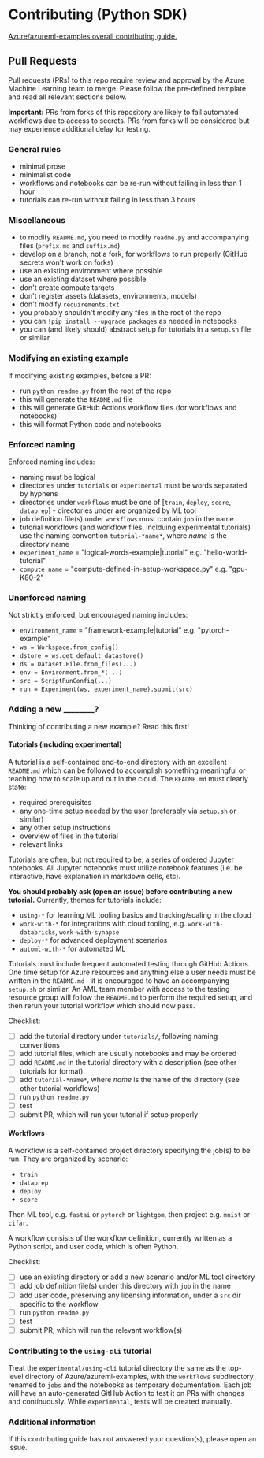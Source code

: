 # Contributing (Python SDK)

[Azure/azureml-examples overall contributing guide.](../CONTRIBUTING.md)

## Pull Requests

Pull requests (PRs) to this repo require review and approval by the Azure Machine Learning team to merge. Please follow the pre-defined template and read all relevant sections below.

**Important:** PRs from forks of this repository are likely to fail automated workflows due to access to secrets. PRs from forks will be considered but may experience additional delay for testing.

### General rules

- minimal prose
- minimalist code
- workflows and notebooks can be re-run without failing in less than 1 hour
- tutorials can re-run without failing in less than 3 hours

### Miscellaneous

- to modify `README.md`, you need to modify `readme.py` and accompanying files (`prefix.md` and `suffix.md`)
- develop on a branch, not a fork, for workflows to run properly (GitHub secrets won't work on forks)
- use an existing environment where possible
- use an existing dataset where possible
- don't create compute targets
- don't register assets (datasets, environments, models)
- don't modify `requirements.txt`
- you probably shouldn't modify any files in the root of the repo
- you can `!pip install --upgrade packages` as needed in notebooks
- you can (and likely should) abstract setup for tutorials in a `setup.sh` file or similar

### Modifying an existing example

If modifying existing examples, before a PR:

- run `python readme.py` from the root of the repo
- this will generate the `README.md` file
- this will generate GitHub Actions workflow files (for workflows and notebooks)
- this will format Python code and notebooks

### Enforced naming

Enforced naming includes:

- naming must be logical
- directories under `tutorials` or `experimental` must be words separated by hyphens
- directories under `workflows` must be one of [`train`, `deploy`, `score`, `dataprep`] - directories under are organized by ML tool
- job definition file(s) under `workflows` must contain `job` in the name
- tutorial workflows (and workflow files, inclduing experimental tutorials) use the naming convention `tutorial-*name*`, where *name* is the directory name
- `experiment_name` = "logical-words-example|tutorial" e.g. "hello-world-tutorial"
- `compute_name` = "compute-defined-in-setup-workspace.py" e.g. "gpu-K80-2"

### Unenforced naming

Not strictly enforced, but encouraged naming includes:

- `environment_name` = "framework-example|tutorial" e.g. "pytorch-example"
- `ws = Workspace.from_config()`
- `dstore = ws.get_default_datastore()`
- `ds = Dataset.File.from_files(...)`
- `env = Environment.from_*(...)`
- `src = ScriptRunConfig(...)`
- `run = Experiment(ws, experiment_name).submit(src)`

### Adding a new ________?

Thinking of contributing a new example? Read this first!

#### Tutorials (including experimental)

A tutorial is a self-contained end-to-end directory with an excellent `README.md` which can be followed to accomplish something meaningful or teaching how to scale up and out in the cloud. The `README.md` must clearly state:

- required prerequisites
- any one-time setup needed by the user (preferably via `setup.sh` or similar)
- any other setup instructions
- overview of files in the tutorial
- relevant links

Tutorials are often, but not required to be, a series of ordered Jupyter notebooks. All Jupyter notebooks must utilize notebook features (i.e. be interactive, have explanation in markdown cells, etc).

**You should probably ask (open an issue) before contributing a new tutorial.** Currently, themes for tutorials include:

- `using-*` for learning ML tooling basics and tracking/scaling in the cloud
- `work-with-*` for integrations with cloud tooling, e.g. `work-with-databricks`, `work-with-synapse`
- `deploy-*` for advanced deployment scenarios
- `automl-with-*` for automated ML

Tutorials must include frequent automated testing through GitHub Actions. One time setup for Azure resources and anything else a user needs must be written in the `README.md` - it is encouraged to have an accompanying `setup.sh` or similar. An AML team member with access to the testing resource group will follow the `README.md` to perform the required setup, and then rerun your tutorial workflow which should now pass.

Checklist:

- [ ] add the tutorial directory under `tutorials/`, following naming conventions
- [ ] add tutorial files, which are usually notebooks and may be ordered
- [ ] add `README.md` in the tutorial directory with a description (see other tutorials for format)
- [ ] add `tutorial-*name*`, where *name* is the name of the directory (see other tutorial workflows)
- [ ] run `python readme.py`
- [ ] test
- [ ] submit PR, which will run your tutorial if setup properly

#### Workflows

A workflow is a self-contained project directory specifying the job(s) to be run. They are organized by scenario:

- `train`
- `dataprep`
- `deploy`
- `score`

Then ML tool, e.g. `fastai` or `pytorch` or `lightgbm`, then project e.g. `mnist` or `cifar`.

A workflow consists of the workflow definition, currently written as a Python script, and user code, which is often Python.

Checklist:

- [ ] use an existing directory or add a new scenario and/or ML tool directory
- [ ] add job definition file(s) under this directory with `job` in the name
- [ ] add user code, preserving any licensing information, under a `src` dir specific to the workflow
- [ ] run `python readme.py`
- [ ] test
- [ ] submit PR, which will run the relevant workflow(s)

### Contributing to the `using-cli` tutorial

Treat the `experimental/using-cli` tutorial directory the same as the top-level directory of Azure/azureml-examples, with the `workflows` subdirectory renamed to `jobs` and the notebooks as temporary documentation. Each job will have an auto-generated GitHub Action to test it on PRs with changes and continuously. While `experimental`, tests will be created manually.

### Additional information

If this contributing guide has not answered your question(s), please open an issue.
